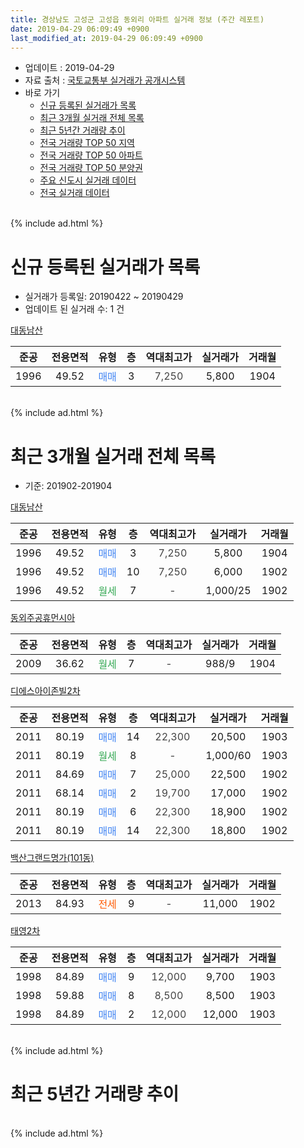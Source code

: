 ```yaml
---
title: 경상남도 고성군 고성읍 동외리 아파트 실거래 정보 (주간 레포트)
date: 2019-04-29 06:09:49 +0900
last_modified_at: 2019-04-29 06:09:49 +0900
---
```


* 업데이트 : 2019-04-29
* 자료 출처 : [국토교통부 실거래가 공개시스템](http://rt.molit.go.kr)
* 바로 가기
    * [신규 등록된 실거래가 목록](#신규-등록된-실거래가-목록)
    * [최근 3개월 실거래 전체 목록](#최근-3개월-실거래-전체-목록)
    * [최근 5년간 거래량 추이](#최근-5년간-거래량-추이)
    * [전국 거래량 TOP 50 지역](https://inasie.github.io/apt-trade-info/최근-3개월-전국에서-가장-거래가-많이-발생한-지역)
    * [전국 거래량 TOP 50 아파트](https://inasie.github.io/apt-trade-info/최근-3개월-전국에서-가장-거래가-많이-발생한-아파트)
    * [전국 거래량 TOP 50 분양권](https://inasie.github.io/apt-trade-info/최근-3개월-전국에서-가장-거래가-많이-발생한-분양권)
    * [주요 신도시 실거래 데이터](https://inasie.github.io/apt-trade-info/주요-신도시)
    * [전국 실거래 데이터](https://inasie.github.io/apt-trade-info/전국)
<br>
{% include ad.html %}
<br>

# 신규 등록된 실거래가 목록
* 실거래가 등록일: 20190422 ~ 20190429
* 업데이트 된 실거래 수: 1 건


[대동남산](https://search.naver.com/search.naver?query=%EA%B2%BD%EC%83%81%EB%82%A8%EB%8F%84+%EA%B3%A0%EC%84%B1%EA%B5%B0+%EA%B3%A0%EC%84%B1%EC%9D%8D+%EB%8F%99%EC%99%B8%EB%A6%AC+%EB%8C%80%EB%8F%99%EB%82%A8%EC%82%B0)

|준공|전용면적|유형|층|역대최고가|실거래가|거래월|
|:---:|:---:|:---:|:---:|:---:|:---:|:---:|
|1996|49.52|<span style="color:#4285f3">매매</span>|3|<span style="color:#444444">7,250</span>|5,800|1904|


<br>
{% include ad.html %}
<br>

# 최근 3개월 실거래 전체 목록
* 기준: 201902-201904


[대동남산](https://search.naver.com/search.naver?query=%EA%B2%BD%EC%83%81%EB%82%A8%EB%8F%84+%EA%B3%A0%EC%84%B1%EA%B5%B0+%EA%B3%A0%EC%84%B1%EC%9D%8D+%EB%8F%99%EC%99%B8%EB%A6%AC+%EB%8C%80%EB%8F%99%EB%82%A8%EC%82%B0)

|준공|전용면적|유형|층|역대최고가|실거래가|거래월|
|:---:|:---:|:---:|:---:|:---:|:---:|:---:|
|1996|49.52|<span style="color:#4285f3">매매</span>|3|<span style="color:#444444">7,250</span>|5,800|1904|
|1996|49.52|<span style="color:#4285f3">매매</span>|10|<span style="color:#444444">7,250</span>|6,000|1902|
|1996|49.52|<span style="color:#34a853">월세</span>|7|<span style="color:#444444">-</span>|1,000/25|1902|

[동외주공휴먼시아](https://search.naver.com/search.naver?query=%EA%B2%BD%EC%83%81%EB%82%A8%EB%8F%84+%EA%B3%A0%EC%84%B1%EA%B5%B0+%EA%B3%A0%EC%84%B1%EC%9D%8D+%EB%8F%99%EC%99%B8%EB%A6%AC+%EB%8F%99%EC%99%B8%EC%A3%BC%EA%B3%B5%ED%9C%B4%EB%A8%BC%EC%8B%9C%EC%95%84)

|준공|전용면적|유형|층|역대최고가|실거래가|거래월|
|:---:|:---:|:---:|:---:|:---:|:---:|:---:|
|2009|36.62|<span style="color:#34a853">월세</span>|7|<span style="color:#444444">-</span>|988/9|1904|

[디에스아이존빌2차](https://search.naver.com/search.naver?query=%EA%B2%BD%EC%83%81%EB%82%A8%EB%8F%84+%EA%B3%A0%EC%84%B1%EA%B5%B0+%EA%B3%A0%EC%84%B1%EC%9D%8D+%EB%8F%99%EC%99%B8%EB%A6%AC+%EB%94%94%EC%97%90%EC%8A%A4%EC%95%84%EC%9D%B4%EC%A1%B4%EB%B9%8C2%EC%B0%A8)

|준공|전용면적|유형|층|역대최고가|실거래가|거래월|
|:---:|:---:|:---:|:---:|:---:|:---:|:---:|
|2011|80.19|<span style="color:#4285f3">매매</span>|14|<span style="color:#444444">22,300</span>|20,500|1903|
|2011|80.19|<span style="color:#34a853">월세</span>|8|<span style="color:#444444">-</span>|1,000/60|1903|
|2011|84.69|<span style="color:#4285f3">매매</span>|7|<span style="color:#444444">25,000</span>|22,500|1902|
|2011|68.14|<span style="color:#4285f3">매매</span>|2|<span style="color:#444444">19,700</span>|17,000|1902|
|2011|80.19|<span style="color:#4285f3">매매</span>|6|<span style="color:#444444">22,300</span>|18,900|1902|
|2011|80.19|<span style="color:#4285f3">매매</span>|14|<span style="color:#444444">22,300</span>|18,800|1902|

[백산그랜드명가(101동)](https://search.naver.com/search.naver?query=%EA%B2%BD%EC%83%81%EB%82%A8%EB%8F%84+%EA%B3%A0%EC%84%B1%EA%B5%B0+%EA%B3%A0%EC%84%B1%EC%9D%8D+%EB%8F%99%EC%99%B8%EB%A6%AC+%EB%B0%B1%EC%82%B0%EA%B7%B8%EB%9E%9C%EB%93%9C%EB%AA%85%EA%B0%80%28101%EB%8F%99%29)

|준공|전용면적|유형|층|역대최고가|실거래가|거래월|
|:---:|:---:|:---:|:---:|:---:|:---:|:---:|
|2013|84.93|<span style="color:#ff5a00">전세</span>|9|<span style="color:#444444">-</span>|11,000|1902|

[태영2차](https://search.naver.com/search.naver?query=%EA%B2%BD%EC%83%81%EB%82%A8%EB%8F%84+%EA%B3%A0%EC%84%B1%EA%B5%B0+%EA%B3%A0%EC%84%B1%EC%9D%8D+%EB%8F%99%EC%99%B8%EB%A6%AC+%ED%83%9C%EC%98%812%EC%B0%A8)

|준공|전용면적|유형|층|역대최고가|실거래가|거래월|
|:---:|:---:|:---:|:---:|:---:|:---:|:---:|
|1998|84.89|<span style="color:#4285f3">매매</span>|9|<span style="color:#444444">12,000</span>|9,700|1903|
|1998|59.88|<span style="color:#4285f3">매매</span>|8|<span style="color:#444444">8,500</span>|8,500|1903|
|1998|84.89|<span style="color:#4285f3">매매</span>|2|<span style="color:#444444">12,000</span>|12,000|1903|


<br>
{% include ad.html %}
<br>

# 최근 5년간 거래량 추이


<div style="width:100%;">
    <canvas id="deal_progress" height="200"></canvas>
</div>

<script>
new Chart(document.getElementById("deal_progress"), {
    type: 'line',
    data: {
        labels: ['201404','201405','201406','201407','201408','201409','201410','201411','201412','201501','201502','201503','201504','201505','201506','201507','201508','201509','201510','201511','201512','201601','201602','201603','201604','201605','201606','201607','201608','201609','201610','201611','201612','201701','201702','201703','201704','201705','201706','201707','201708','201709','201710','201711','201712','201801','201802','201803','201804','201805','201806','201807','201808','201809','201810','201811','201812','201901','201902','201903','201904'],
        datasets: [{
            label: '매매',
            pointRadius: 1,
            data: [13, 6, 12, 9, 6, 2, 13, 7, 9, 11, 4, 12, 6, 5, 5, 7, 6, 8, 10, 4, 7, 5, 18, 9, 9, 3, 6, 3, 2, 9, 12, 7, 5, 4, 6, 5, 2, 3, 9, 5, 4, 5, 2, 2, 3, 6, 3, 5, 4, 3, 4, 2, 3, 4, 3, 4, 4, 3, 5, 4, 1],
            borderColor: "rgba(255, 201, 14, 1)",
            backgroundColor: "rgba(255, 201, 14, 0.5)",
            fill: false,
            lineTension: 0
        },{
            label: '전월세',
            pointRadius: 1,
            data: [2, 2, 4, 4, 3, 0, 5, 2, 1, 1, 3, 0, 1, 2, 1, 2, 1, 1, 1, 1, 2, 0, 2, 1, 2, 2, 0, 1, 0, 1, 1, 4, 3, 3, 2, 3, 4, 1, 3, 7, 0, 5, 0, 3, 4, 1, 4, 2, 1, 3, 6, 0, 1, 1, 4, 2, 4, 3, 2, 1, 1],
            borderColor: "rgba(0, 141, 185, 1)",
            backgroundColor: "rgba(0, 141, 185, 0.5)",
            fill: false,
            lineTension: 0
        }
        ]
    },
    options: {
        responsive: true,
        title: {
            display: false
        },
        tooltips: {
            mode: 'index',
            intersect: false
        },
        hover: {
            mode: 'nearest',
            intersect: true
        },
        scales: {
            xAxes: [{
                display: true,
                scaleLabel: {
                    display: true,
                    labelString: '년/월'
                }
            }],
            yAxes: [{
                display: true,
                ticks: {
                    suggestedMin: 0,
                },
                scaleLabel: {
                    display: true,
                    labelString: '실거래 수'
                }
            }]
        }
    }
});

</script>


<br>
{% include ad.html %}
<br>

